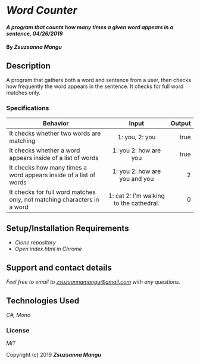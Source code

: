 # _Word Counter_

#### _A program that counts how many times a given word appears in a sentence, 04/26/2019_

#### By _**Zsuzsanna Mangu**_

## Description

 A program that gathers both a word and sentence from a user, then checks how frequently the word appears in the sentence. It checks for full word matches only.

### Specifications

| Behavior | Input | Output |
| ------------- |:-------------:| -----:|
| It checks whether two words are matching | 1: you, 2: you | true |
| It checks whether a word appears inside of a list of words | 1: you 2: how are you | true |
| It checks how many times a word appears inside of a list of words | 1: you 2: how are you and you | 2 |
| It checks for full word matches only, not matching characters in a word | 1: cat 2: I'm walking to the cathedral. | 0 |

## Setup/Installation Requirements

* _Clone repository_
* _Open index.html in Chrome_

## Support and contact details

_Feel free to email to zsuzsannamangu@gmail.com with any questions._

## Technologies Used

_C#, Mono_

### License

*MIT*

Copyright (c) 2019 **_Zsuzsanna Mangu_**

